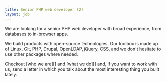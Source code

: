 ```yaml
---
title: Senior PHP web developer (2)
layout: job
---
```


We are looking for a senior PHP web developer with broad experience, from
databases to in-browser apps.

We build products with open-source technologies. Our toolbox is made up
of Linux, Git, PHP, Drupal, OpenLDAP, jQuery, CSS, and we don't hesitate
to use other packages where needed.

Checkout [who we are][] and [what we do][] and, if you want to work with
us, send a letter in which you talk about the most interesting thing you
built lately.

[who_we_are]: http://www.eaudeweb.ro/#work-with-us
[what_we_do]: http://www.eaudeweb.ro/#we-work-for
